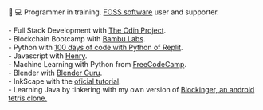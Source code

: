 👀
💻 Programmer in training. <a href="https://www.fsf.org/about/what-is-free-software">FOSS software</a> user and supporter.<br>
  <!-- # I screenrecord my sessions and upload them to PeerTube and Youtube. Check my progress in the courses on which I'm enrolled here: --!>
  - Full Stack Development with <a href="https://www.theodinproject.com/about">The Odin Project</a>.<br>
  - Blockchain Bootcamp with <a href=https://bambulabs.io/>Bambu Labs</a>.<br>
  - Python with <a href="https://replit.com/learn/100-days-of-python">100 days of code with Python of Replit</a>.<br>
  - Javascript with <a href="https://www.soyhenry.com/">Henry</a>.<br>
  - Machine Learning with Python from <a href="https://www.freecodecamp.org/learn/machine-learning-with-python/">FreeCodeCamp</a>.<br>
  - Blender with <a href="https://www.youtube.com/watch?v=nIoXOplUvAw">Blender Guru</a>.<br>
  - InkScape with the <a href="https://inkscape.org/learn/tutorials/">oficial tutorial</a>.<br>
  - Learning Java by tinkering with my own version of <a href="https://github.com/jocarrojas/blockinger-2">Blockinger, an android tetris clone.</a> 

